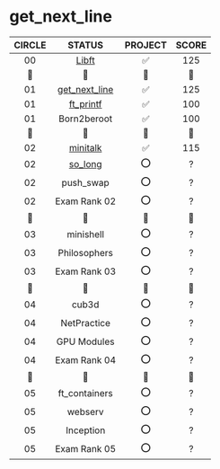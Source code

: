 # get_next_line
<table>
  <thead>
    <tr>
      <th align="center">CIRCLE</th>
      <th align="center">STATUS</th>
      <th align="center">PROJECT</th>
      <th align="center">SCORE</th>
    </tr>
   </thead>
   <tbody>
     <tr>
       <td align="center">00</td>
       <td align="center"><a href="https://github.com/duhanayan/Libft">Libft</a></td>
       <td align="center">✅</td>
       <td align="center">125</td> 
     </tr>
     <tr>
       <td align="center">💫</td>
       <td align="center">💫</td>
       <td align="center">💫</td>
       <td align="center">💫</td>
     </tr>
     <tr>
       <td align="center">01</td>
       <td align="center"><a href="https://github.com/duhanayan/get_next_line">get_next_line</a></td>
       <td align="center">✅</td>
       <td align="center">125</td>
     </tr>
     <tr>
       <td align="center">01</td>
       <td align="center"><a href="https://github.com/duhanayan/ft_printf">ft_printf</a></td>
       <td align="center">✅</td>
       <td align="center">100</td>
     </tr>
     <tr>
       <td align="center">01</td>
       <td align="center">Born2beroot</td>
       <td align="center">✅</td>
       <td align="center">100</td>
     </tr>
     <tr>
       <td align="center">💫</td>
       <td align="center">💫</td>
       <td align="center">💫</td>
       <td align="center">💫</td>
     </tr>
     <tr>
       <td align="center">02</td>
       <td align="center"><a href="https://github.com/duhanayan/minitalk">minitalk</a></td>
       <td align="center">✅</td>
       <td align="center">115</td>
     </tr>
     <tr>
       <td align="center">02</td>
       <td align="center"><a href="https://github.com/duhanayan/so_long">so_long</a></td>
       <td align="center">⭕</td>
       <td align="center">?</td>
     </tr>
     <tr>
       <td align="center">02</td>
       <td align="center">push_swap</td>
       <td align="center">⭕</td>
       <td align="center">?</td>
     </tr>
     <tr>
       <td align="center">02</td>
       <td align="center">Exam Rank 02</td>
       <td align="center">⭕</td>
       <td align="center">?</td>
     </tr>
     <tr>
       <td align="center">💫</td>
       <td align="center">💫</td>
       <td align="center">💫</td>
       <td align="center">💫</td>
     </tr>
     <tr>
       <td align="center">03</td>
       <td align="center">minishell</td>
       <td align="center">⭕</td>
       <td align="center">?</td>
     </tr>
     <tr>
       <td align="center">03</td>
       <td align="center">Philosophers</td>
       <td align="center">⭕</td>
       <td align="center">?</td>
     </tr>
     <tr>
       <td align="center">03</td>
       <td align="center">Exam Rank 03</td>
       <td align="center">⭕</td>
       <td align="center">?</td>
     </tr>
     <tr>
       <td align="center">💫</td>
       <td align="center">💫</td>
       <td align="center">💫</td>
       <td align="center">💫</td>
     </tr>
     <tr>
       <td align="center">04</td>
       <td align="center">cub3d</td>
       <td align="center">⭕</td>
       <td align="center">?</td>
     </tr>
     <tr>
       <td align="center">04</td>
       <td align="center">NetPractice</td>
       <td align="center">⭕</td>
       <td align="center">?</td>
     </tr>
     <tr>
       <td align="center">04</td>
       <td align="center">GPU Modules</td>
       <td align="center">⭕</td>
       <td align="center">?</td>
     </tr>
     <tr>
       <td align="center">04</td>
       <td align="center">Exam Rank 04</td>
       <td align="center">⭕</td>
       <td align="center">?</td>
     </tr>
     <tr>
       <td align="center">💫</td>
       <td align="center">💫</td>
       <td align="center">💫</td>
       <td align="center">💫</td>
     </tr>
     <tr>
       <td align="center">05</td>
       <td align="center">ft_containers</td>
       <td align="center">⭕</td>
       <td align="center">?</td>
     </tr>
     <tr>
       <td align="center">05</td>
       <td align="center">webserv</td>
       <td align="center">⭕</td>
       <td align="center">?</td>
     </tr>
     <tr>
       <td align="center">05</td>
       <td align="center">Inception</td>
       <td align="center">⭕</td>
       <td align="center">?</td>
     </tr>
     <tr>
       <td align="center">05</td>
       <td align="center">Exam Rank 05</td>
       <td align="center">⭕</td>
       <td align="center">?</td>
     </tr>
  </tbody>
</table>
